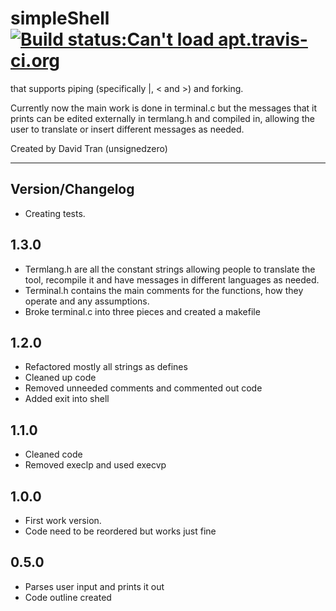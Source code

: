 # simpleShell [![Build status:Can't load apt.travis-ci.org](https://api.travis-ci.org/unsignedzero/simpleShell.png?branch=master)](https://travis-ci.org/unsignedzero/simpleShell)

that supports piping (specifically |, < and >) and forking.

Currently now the main work is done in terminal.c but the messages that
it prints can be edited externally in termlang.h and compiled in, allowing
the user to translate or insert different messages as needed.

Created by David Tran (unsignedzero)

* * * *

## Version/Changelog #

* Creating tests.

## 1.3.0 #
* Termlang.h are all the constant strings allowing people to translate the
  tool, recompile it and have messages in different languages as needed.
* Terminal.h contains the main comments for the functions, how they operate
  and any assumptions.
* Broke terminal.c into three pieces and created a makefile

## 1.2.0 #
* Refactored mostly all strings as defines
* Cleaned up code
* Removed unneeded comments and commented out code
* Added exit into shell

## 1.1.0 #
* Cleaned code
* Removed execlp and used execvp

## 1.0.0 #
* First work version.
* Code need to be reordered but works just fine

## 0.5.0 #
* Parses user input and prints it out
* Code outline created
